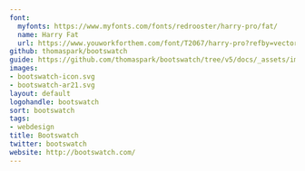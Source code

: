 ```yaml
---
font:
  myfonts: https://www.myfonts.com/fonts/redrooster/harry-pro/fat/
  name: Harry Fat
  url: https://www.youworkforthem.com/font/T2067/harry-pro?refby=vectorlogozone
github: thomaspark/bootswatch
guide: https://github.com/thomaspark/bootswatch/tree/v5/docs/_assets/img
images:
- bootswatch-icon.svg
- bootswatch-ar21.svg
layout: default
logohandle: bootswatch
sort: bootswatch
tags:
- webdesign
title: Bootswatch
twitter: bootswatch
website: http://bootswatch.com/
---
```

